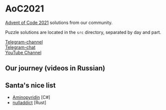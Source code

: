 # AoC2021

[Advent of Code 2021](https://adventofcode.com/2021) solutions from our community. 

Puzzle solutions are located in the `src` directory, separated by day and part.

[Telegram-channel](https://t.me/konturAoC2021)  
[Telegram-chat](https://t.me/konturAoC2021_chat)  
[YouTube Channel](https://www.youtube.com/c/KonturTech)  

## Our journey (videos in Russian)



## Santa's nice list

- [Aminopyridin](https://github.com/Aminopyridin/AoC2021) [C#]
- [nulladdict](https://github.com/nulladdict/aoc-2021) [Rust]
